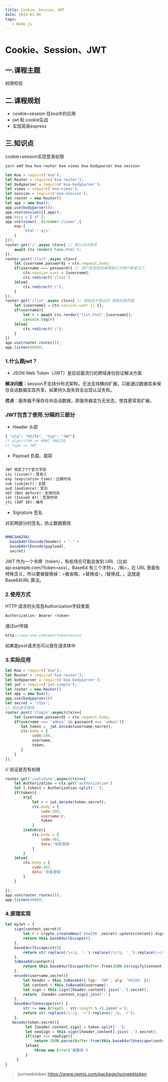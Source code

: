 ```yaml
---
title: Cookie、Session、JWT
date: 2019-01-06
tags:
   - Node.js
---
```


# Cookie、Session、JWT
## 一.课程主题
权限校验

## 二.课程规划
- cookie+session 在koa中的应用
- jwt 和 cookie实战
- 实现简易express
## 三.知识点
cookie+session实现登录权限
```js
yarn add koa koa-router koa-views koa-bodyparser koa-session

```
```js
let Koa = require('koa');
let Router = require('koa-router');
let bodyparser = require('koa-bodyparser');
let views = require('koa-views');
let session = require('koa-session');
let router = new Router()
let app = new Koa();
app.use(bodyparser());
app.use(session({},app));
app.keys = ['zf'];
app.use(views(__dirname+'/views',{
    map:{
        'html':'ejs'
    }
}));
router.get('/',async ctx=>{ // 默认访问首页
    await ctx.render('home.html');
});
router.post('/list',async ctx=>{
    let {username,password} = ctx.request.body;
    if(username === password){ // 用户名和密码相等就认为用户登录过了
        ctx.session.user = {username};
        ctx.redirect('/list')
    }else{
        ctx.redirect('/');
    }
});
router.get('/list',async ctx=>{ // 登陆后才能访问 获取列表页面
    let {username} = ctx.session.user || {};
    if(username){
        let r = await ctx.render('list.html',{username});
        console.log(r)
    }else{
        ctx.redirect('/');
    }
})
app.use(router.routes());
app.listen(4000);
```
### 1.什么是jwt？
- JSON Web Token（JWT）是目前最流行的跨域身份验证解决方案

**解决问题**：session不支持分布式架构，无法支持横向扩展，只能通过数据库来保存会话数据实现共享。如果持久层失败会出现认证失败。

**优点**：服务器不保存任何会话数据，即服务器变为无状态，使其更容易扩展。

### JWT包含了使用.分隔的三部分
- Header 头部

```js
{ "alg": "HS256", "typ": "JWT"}   
// algorithm => HMAC SHA256
// type => JWT
```
- Payload 负载、载荷
```markdown

JWT 规定了7个官方字段
iss (issuer)：签发人
exp (expiration time)：过期时间
sub (subject)：主题
aud (audience)：受众
nbf (Not Before)：生效时间
iat (Issued At)：签发时间
jti (JWT ID)：编号
```
- Signature 签名

对前两部分的签名，防止数据篡改
```js

HMACSHA256(
  base64UrlEncode(header) + "." +
  base64UrlEncode(payload),
  secret)
```
JWT 作为一个令牌（token），有些场合可能会放到 URL（比如 api.example.com/?token=xxx）。Base64 有三个字符+、/和=，在 URL 里面有特殊含义，所以要被替换掉：=被省略、+替换成-，/替换成_ 。这就是 Base64URL 算法。

### 2.使用方式
HTTP 请求的头信息Authorization字段里面
```js
Authorization: Bearer <token>

```
通过url传输
```js
http://www.xxx.com/pwa?token=xxxxx

```

如果是post请求也可以放在请求体中

### 3.实际应用
```js
let Koa = require('koa');
let Router = require('koa-router');
let bodyparser = require('koa-bodyparser');
let jwt = require('jwt-simple');
let router = new Router()
let app = new Koa();
app.use(bodyparser())
let secret = 'zfpx';
// 验证是否登陆
router.post('/login',async(ctx)=>{ 
    let {username,password} = ctx.request.body;
    if(username === 'admin' && password === 'admin'){
       let token =  jwt.encode(username,secret);
       ctx.body = {
            code:200,
            username,
            token,
       }
    }
});
```
// 验证是否有权限
```js
router.get('/validate',async(ctx)=>{ 
    let Authorization = ctx.get('authorization')
    let [,token] = Authorization.split(' ');
    if(token){
        try{
            let r = jwt.decode(token,secret);
            ctx.body = {
                code:200,
                username:r,
                token
            }
        }catch(e){
            ctx.body = {
                code:401,
                data:'没有登陆'
            }
        }
    }else{
        ctx.body = {
            code:401,
            data:'没有登陆'
        }
    }
  
});
app.use(router.routes());
app.listen(4000);
```
### 4.原理实现
```js
let myJwt = {
    sign(content,secret){
        let r = crypto.createHmac('sha256',secret).update(content).digest('base64');
        return this.base64urlEscape(r)
    },
    base64urlEscape(str){
        return str.replace(/\+/g, '-').replace(/\//g, '_').replace(/=/g, '');
    },
    toBase64(content){
        return this.base64urlEscape(Buffer.from(JSON.stringify(content)).toString('base64'))
    },
    encode(username,secret){
        let header = this.toBase64({ typ: 'JWT', alg: 'HS256' });
        let content = this.toBase64(username);
        let sign = this.sign([header,content].join('.'),secret);
        return  [header,content,sign].join('.')
    },
    base64urlUnescape(str) {
        str += new Array(5 - str.length % 4).join('=');
        return str.replace(/\-/g, '+').replace(/_/g, '/');
    },
   decode(token,secret){
         let [header,content,sign] = token.split('.');
         let newSign = this.sign([header,content].join('.'),secret);
         if(sign === newSign){
             return JSON.parse(Buffer.from(this.base64urlUnescape(content),'base64').toString());
         }else{
             throw new Error('被篡改')
         }
     }
}
```
>jsonwebtoken https://www.npmjs.com/package/jsonwebtoken
